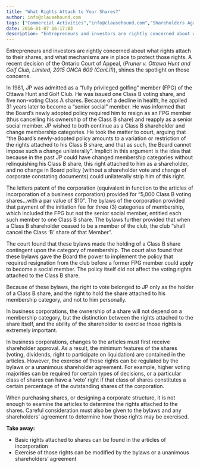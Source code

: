 ```yaml
---
title: "What Rights Attach to Your Shares?"
author: info@clausehound.com
tags: ["Commercial Activities","info@clausehound.com","Shareholders Agreement"]
date: 2016-01-07 16:17:03
description: "Entrepreneurs and investors are rightly concerned about what rights attach to their shares, and what mechanisms are in place to protect those rights - these concerns are highlighted in a recent Ontario court decision."
---
```


Entrepreneurs and investors are rightly concerned about what rights attach to their shares, and what mechanisms are in place to protect those rights. A recent decision of the Ontario Court of Appeal, (*Pruner v. Ottawa Hunt and Golf Club, Limited, 2015 ONCA 609 (CanLII)*), shines the spotlight on those concerns.

In 1981, JP was admitted as a “fully privileged golfing” member (FPG) of the Ottawa Hunt and Golf Club. He was issued one Class B voting share, and five non-voting Class A shares. Because of a decline in health, he applied 31 years later to become a “senior social” member. He was informed that the Board’s newly adopted policy required him to resign as an FPG member (thus cancelling his ownership of the Class B share) and reapply as a senior social member. JP wished to both continue as a Class B shareholder and change membership categories. He took the matter to court, arguing that “the Board’s newly-adopted policy amounts to a variation or restriction of the rights attached to his Class B share, and that as such, the Board cannot impose such a change unilaterally”. Implicit in this argument is the idea that because in the past JP could have changed membership categories without relinquishing his Class B share, this right attached to him as a shareholder, and no change in Board policy (without a shareholder vote and change of corporate constating documents) could unilaterally strip him of this right.

The letters patent of the corporation (equivalent in function to the articles of incorporation of a business corporation) provided for “5,000 Class B voting shares…with a par value of $10”. The bylaws of the corporation provided that payment of the initiation fee for three (3) categories of membership, which included the FPG but not the senior social member, entitled each such member to one Class B share. The bylaws further provided that when a Class B shareholder ceased to be a member of the club, the club “shall cancel the Class ‘B’ share of that Member”.

The court found that these bylaws made the holding of a Class B share contingent upon the category of membership. The court also found that these bylaws gave the Board the power to implement the policy that required resignation from the club before a former FPG member could apply to become a social member. The policy itself did not affect the voting rights attached to the Class B share.

Because of these bylaws, the right to vote belonged to JP only as the holder of a Class B share, and the right to hold the share attached to his membership category, and not to him personally.

In business corporations, the ownership of a share will not depend on a membership category, but the distinction between the rights attached to the share itself, and the ability of the shareholder to exercise those rights is extremely important.

In business corporations, changes to the articles must first receive shareholder approval. As a result, the minimum features of the shares (voting, dividends, right to participate on liquidation) are contained in the articles. However, the exercise of those rights can be regulated by the bylaws or a unanimous shareholder agreement. For example, higher voting majorities can be required for certain types of decisions, or a particular class of shares can have a ‘veto’ right if that class of shares constitutes a certain percentage of the outstanding shares of the corporation.

When purchasing shares, or designing a corporate structure, it is not enough to examine the articles to determine the rights attached to the shares. Careful consideration must also be given to the bylaws and any shareholders’ agreement to determine how those rights may be exercised.

**Take away:**
- Basic rights attached to shares can be found in the articles of incorporation
- Exercise of those rights can be modified by the bylaws or a unanimous shareholders’ agreement

 
